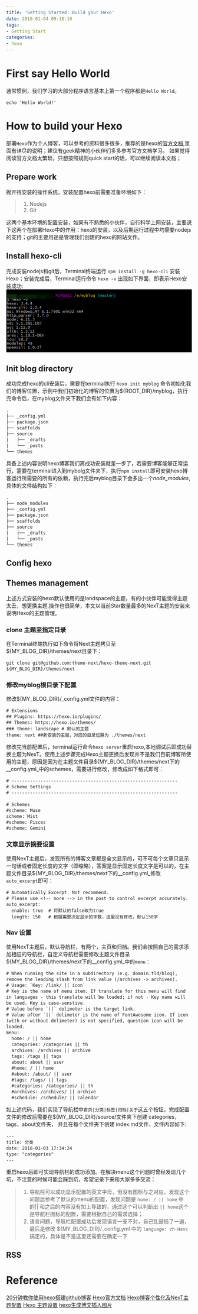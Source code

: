 ```yaml
---
title: 'Getting Started: Build your Hexo'
date: 2018-01-04 09:18:10
tags:
- Getting Start
categories:
- hexo
---
```

# First say Hello World
通常惯例，我们学习的大部分程序语言基本上第一个程序都是`Hello World`。
```
echo 'Hello World!'
```

# How to build your Hexo
部署`Hexo`作为个人博客，可以参考的资料很多很多，推荐的是hexo的[官方文档](https://hexo.io/docs/),里面有详尽的说明；建议有geek精神的小伙伴们多多参考官方文档学习。
如果觉得阅读官方文档太繁琐，只想按照规则quick start的话，可以继续阅读本文档；

## Prepare work
抛开待安装的操作系统，安装配置hexo前需要准备环境如下：
> 1. Nodejs
> 2. Git

这两个基本环境的配置安装，如果有不熟悉的小伙伴，自行科学上网安装，主要说下这两个在部署Hexo中的作用：hexo的安装，以及后期运行过程中均需要nodejs的支持；git的主要用途是管理我们创建的hexo的网站文件。

## Install hexo-cli
完成安装nodejs和git后，Terminal终端运行 `npm install -g hexo-cli` 安装Hexo；安装完成后，Terminal运行命令 `hexo -v` 出现如下界面，即表示Hexo安装成功:
![](Getting-Started-Build-your-Hexo/hexo-version.png)
## Init blog directory
成功完成hexo的cli安装后，需要在terminal执行 `hexo init myblog` 命令初始化我们的博客位置，示例中我们初始化的博客的位置为${ROOT_DIR}/myblog，执行完命令后，在myblog文件夹下我们会有如下内容：
```
.
├── _config.yml
├── package.json
├── scaffolds
├── source
|   ├── _drafts
|   └── _posts
└── themes
```
具备上述内容说明hexo博客我们离成功安装就差一步了，若需要博客能够正常运行，需要在terminal进入到mybolg文件夹下，执行`npm install`即可安装hexo博客运行所需要的所有的依赖，执行完后myblog目录下会多出一个*node_modules*,具体的文件结构如下：
```
.
├── node_modules
├── _config.yml
├── package.json
├── scaffolds
├── source
|   ├── _drafts
|   └── _posts
└── themes
```
## Config hexo

## Themes management
上述方式安装的hexo默认使用的是landspace的主题，有的小伙伴可能觉得主题太丑，想更换主题,操作也很简单，本文以当前Star数量最多的NexT主题的安装来说明Hexo的主题管理。
### clone 主题至指定目录
在Terminal终端执行如下命令将Next主题拷贝至 ${MY_BLOG_DIR}/themes/next目录下：
```
git clone git@github.com:theme-next/hexo-theme-next.git ${MY_BLOG_DIR}/themes/next
```
### 修改myblog根目录下配置
修改${MY_BLOG_DIR}/_config.yml文件的内容：
```
# Extensions
## Plugins: https://hexo.io/plugins/
## Themes: https://hexo.io/themes/
### theme: landscape # 默认的主题
theme: next ##新安装的主题，对应的目录位置为 ./themes/next
```

修改完当前配置后，terminal运行命令`hexo server`重启hexo,本地调试后即成功替换主题为NexT。使用上述步骤完成Hexo主题更换后发现并不是我们目前博客所使用的主题，原因是因为在主题文件目录${MY_BLOG_DIR}/themes/next下的__config.yml_中的schemes，需要进行修改，修改成如下格式即可：
```
# ---------------------------------------------------------------
# Scheme Settings
# ---------------------------------------------------------------

# Schemes
#scheme: Muse
scheme: Mist
#scheme: Pisces
#scheme: Gemini
```
### 文章显示摘要设置
使用NexT主题后，发现所有的博客文章都是全文显示的，可不可每个文章只显示一句话或者固定长度的文字（即缩略），答案是显示固定长度文字是可以的，在主题文件目录${MY_BLOG_DIR}/themes/next下的__config.yml_修改`auto_excerpt`即可：
```
# Automatically Excerpt. Not recommend.
# Please use <!-- more --> in the post to control excerpt accurately.
auto_excerpt:
  enable: true  # 将默认的false改为true
  length: 150   # 根据需要决定显示的字数，这里没有修改，默认150字
```

### Nav 设置
使用NexT主题后，默认导航栏，有两个，主页和归档。我们会按照自己的需求添加相应的导航栏，自定义导航栏需要修改主题文件目录${MY_BLOG_DIR}/themes/next下的__config.yml_中的`menu`：
```
# When running the site in a subdirectory (e.g. domain.tld/blog), remove the leading slash from link value (/archives -> archives).
# Usage: `Key: /link/ || icon`
# Key is the name of menu item. If translate for this menu will find in languages - this translate will be loaded; if not - Key name will be used. Key is case-senstive.
# Value before `||` delimeter is the target link.
# Value after `||` delimeter is the name of FontAwesome icon. If icon (with or without delimeter) is not specified, question icon will be loaded.
menu:
  home: / || home
  categories: /categories || th
  archives: /archives || archive
  tags: /tags || tags
  about: about || user
  #home: / || home
  #about: /about/ || user
  #tags: /tags/ || tags
  #categories: /categories/ || th
  #archives: /archives/ || archive
  #schedule: /schedule/ || calendar
```
如上述代码，我们实现了导航栏中`首页|分类|标签|归档|关于`这五个按钮，完成配置文件的修改后需要在${MY_BLOG_DIR}/source/文件夹下创建 categories，tags，about文件夹， 并且在每个文件夹下创建 index.md文件，文件内容如下:
```
---
title: 分类
date: 2018-01-03 17:34:24
type: "categories"
---

```
重启hexo后即可实现导航栏的成功添加。在解决menu这个问题时曾经发现几个坑，不注意的时候可能会踩到坑，希望记录下来和大家多多交流：
> 1. 导航栏可以成功显示配置的英文字母，但没有图标与之对应，发现这个问题后参考了默认的menu的配置，发现问题是 `home: / || home` 中的|| 和之后的内容没有加上导致的，通过这个可以判断出 `|| home`这个是导航栏图标的配置，需要根据自己的需求选择；
> 2. 语言问题，导航栏配置成功后发现语言一支不对，自己乱鼓捣了一遍，最后是修改 ${MY_BLOG_DIR}/_config.yml 中的 `language: zh-Hans` 搞定的，具体是不是这里还需要在确定一下

## RSS

# Reference
[20分钟教你使用hexo搭建github博客](https://www.jianshu.com/p/e99ed60390a8)
[Hexo官方文档](https://hexo.io/zh-cn/docs/)
[Hexo博客个性化及NexT主题配置](https://www.jianshu.com/p/d737c7fff867)
[Hexo 主题设置](https://www.jianshu.com/p/1fb65c61fa4a)
[hexo生成博文插入图片](http://blog.csdn.net/sugar_rainbow/article/details/57415705)

